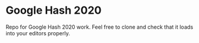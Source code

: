 # Google Hash 2020
 
Repo for Google Hash 2020 work. 
Feel free to clone and check that it loads into your editors properly. 
